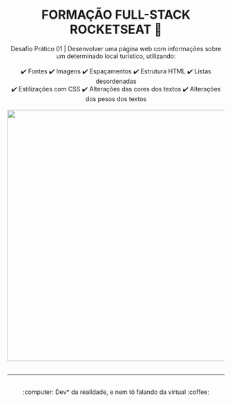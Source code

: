 <div align="center">
  <h1> FORMAÇÃO FULL-STACK ROCKETSEAT 🚀</h1>
Desafio Prático 01 | Desenvolver uma página web com informações sobre um determinado local turístico, utilizando:<br>
  <br>
  ✔️ Fontes 
  ✔️ Imagens
  ✔️ Espaçamentos
  ✔️ Estrutura HTML 
  ✔️ Listas desordenadas <br>
  ✔️ Estilizações com CSS
  ✔️ Alterações das cores dos textos
  ✔️ Alterações dos pesos dos textos
  <br>
<br>
  <img src="https://github.com/user-attachments/assets/63392808-7c91-4be0-af54-81c87df08252" width="580px" ><br>
<br>
  <hr>
  <br>
:computer: Dev* da realidade, e nem tô falando da virtual :coffee:
</div>
